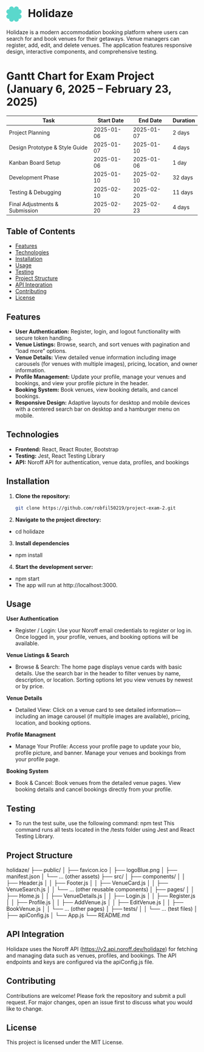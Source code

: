 # <img src="/public/logoBlue.png" alt="Holidaze Logo" style="height:40px; vertical-align: middle; margin-right:10px;" /> Holidaze

Holidaze is a modern accommodation booking platform where users can search for and book venues for their getaways.
Venue managers can register, add, edit, and delete venues.
The application features responsive design, interactive components, and comprehensive testing.

# Gantt Chart for Exam Project (January 6, 2025 – February 23, 2025)

| Task                           | Start Date | End Date   | Duration |
| ------------------------------ | ---------- | ---------- | -------- |
| Project Planning               | 2025-01-06 | 2025-01-07 | 2 days   |
| Design Prototype & Style Guide | 2025-01-07 | 2025-01-10 | 4 days   |
| Kanban Board Setup             | 2025-01-06 | 2025-01-06 | 1 day    |
| Development Phase              | 2025-01-10 | 2025-02-10 | 32 days  |
| Testing & Debugging            | 2025-02-10 | 2025-02-20 | 11 days  |
| Final Adjustments & Submission | 2025-02-20 | 2025-02-23 | 4 days   |

## Table of Contents

- [Features](#features)
- [Technologies](#technologies)
- [Installation](#installation)
- [Usage](#usage)
- [Testing](#testing)
- [Project Structure](#project-structure)
- [API Integration](#api-integration)
- [Contributing](#contributing)
- [License](#license)

## Features

- **User Authentication:** Register, login, and logout functionality with secure token handling.
- **Venue Listings:** Browse, search, and sort venues with pagination and “load more” options.
- **Venue Details:** View detailed venue information including image carousels (for venues with multiple images), pricing, location, and owner information.
- **Profile Management:** Update your profile, manage your venues and bookings, and view your profile picture in the header.
- **Booking System:** Book venues, view booking details, and cancel bookings.
- **Responsive Design:** Adaptive layouts for desktop and mobile devices with a centered search bar on desktop and a hamburger menu on mobile.

## Technologies

- **Frontend:** React, React Router, Bootstrap
- **Testing:** Jest, React Testing Library
- **API:** Noroff API for authentication, venue data, profiles, and bookings

## Installation

1. **Clone the repository:**

   ```bash
   git clone https://github.com/robfil50219/project-exam-2.git

   ```

2. **Navigate to the project directory:**

- cd holidaze

3. **Install dependencies**

- npm install

4. **Start the development server:**

- npm start
- The app will run at http://localhost:3000.

## Usage

**User Authentication**

- Register / Login: Use your Noroff email credentials to register or log in. Once logged in, your profile, venues, and booking options will be available.

**Venue Listings & Search**

- Browse & Search: The home page displays venue cards with basic details. Use the search bar in the header to filter venues by name, description, or location.
  Sorting options let you view venues by newest or by price.

**Venue Details**

- Detailed View: Click on a venue card to see detailed information—including an image carousel (if multiple images are available), pricing, location, and booking options.

**Profile Managment**

- Manage Your Profile: Access your profile page to update your bio, profile picture, and banner. Manage your venues and bookings from your profile page.

**Booking System**

- Book & Cancel: Book venues from the detailed venue pages. View booking details and cancel bookings directly from your profile.

## Testing

- To run the test suite, use the following command:
  npm test
  This command runs all tests located in the /tests folder using Jest and React Testing Library.

## Project Structure

holidaze/
├── public/
│ ├── favicon.ico
│ ├── logoBlue.png
│ ├── manifest.json
│ └── ... (other assets)
├── src/
│ ├── components/
│ │ ├── Header.js
│ │ ├── Footer.js
│ │ ├── VenueCard.js
│ │ ├── VenueSearch.js
│ │ └── ... (other reusable components)
│ ├── pages/
│ │ ├── Home.js
│ │ ├── VenueDetails.js
│ │ ├── Login.js
│ │ ├── Register.js
│ │ ├── Profile.js
│ │ ├── AddVenue.js
│ │ ├── EditVenue.js
│ │ ├── BookVenue.js
│ │ └── ... (other pages)
│ ├── tests/
│ │ └── ... (test files)
│ ├── apiConfig.js
│ └── App.js
└── README.md

## API Integration

Holidaze uses the Noroff API (https://v2.api.noroff.dev/holidaze) for fetching and managing data such as venues, profiles, and bookings.
The API endpoints and keys are configured via the apiConfig.js file.

## Contributing

Contributions are welcome! Please fork the repository and submit a pull request.
For major changes, open an issue first to discuss what you would like to change.

## License

This project is licensed under the MIT License.
